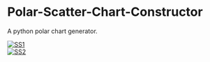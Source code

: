 # Polar-Scatter-Chart-Constructor
A python polar chart generator.  

<a href="https://ibb.co/bm3QrKN"><img src="https://i.ibb.co/1Qn79mR/SS1.png" alt="SS1" border="0"></a>  <br>
<a href="https://ibb.co/QNZkJST"><img src="https://i.ibb.co/3NwvT6j/SS2.png" alt="SS2" border="0"></a>  
  
